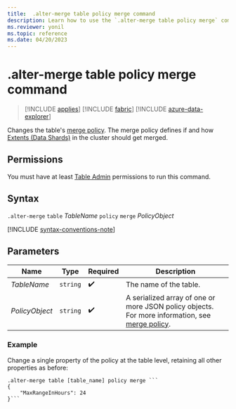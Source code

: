 ```yaml
---
title:  .alter-merge table policy merge command
description: Learn how to use the `.alter-merge table policy merge` command to change the table's merge policy.
ms.reviewer: yonil
ms.topic: reference
ms.date: 04/20/2023
---
```

# .alter-merge table policy merge command

> [!INCLUDE [applies](../includes/applies-to-version/applies.md)] [!INCLUDE [fabric](../includes/applies-to-version/fabric.md)] [!INCLUDE [azure-data-explorer](../includes/applies-to-version/azure-data-explorer.md)]

Changes the table's [merge policy](merge-policy.md). The merge policy defines if and how [Extents (Data Shards)](../management/extents-overview.md) in the cluster should get merged.

## Permissions

You must have at least [Table Admin](../access-control/role-based-access-control.md) permissions to run this command.

## Syntax

`.alter-merge` `table` *TableName* `policy` `merge` *PolicyObject*

[!INCLUDE [syntax-conventions-note](../includes/syntax-conventions-note.md)]

## Parameters

|Name|Type|Required|Description|
|--|--|--|--|
|*TableName*| `string` | :heavy_check_mark:|The name of the table.|
|*PolicyObject*| `string` | :heavy_check_mark:|A serialized array of one or more JSON policy objects. For more information, see [merge policy](merge-policy.md).|

### Example

Change a single property of the policy at the table level, retaining all other properties as before:

```kusto
.alter-merge table [table_name] policy merge ```
{
    "MaxRangeInHours": 24
}```
```
